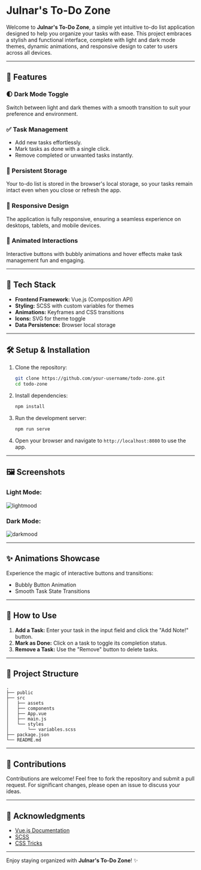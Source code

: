 # Julnar's To-Do Zone

Welcome to **Julnar's To-Do Zone**, a simple yet intuitive to-do list application designed to help you organize your tasks with ease. This project embraces a stylish and functional interface, complete with light and dark mode themes, dynamic animations, and responsive design to cater to users across all devices.

---

## 🌟 Features

### 🌓 Dark Mode Toggle
Switch between light and dark themes with a smooth transition to suit your preference and environment.

### ✅ Task Management
- Add new tasks effortlessly.
- Mark tasks as done with a single click.
- Remove completed or unwanted tasks instantly.

### 🔄 Persistent Storage
Your to-do list is stored in the browser's local storage, so your tasks remain intact even when you close or refresh the app.

### 📱 Responsive Design
The application is fully responsive, ensuring a seamless experience on desktops, tablets, and mobile devices.

### 🎉 Animated Interactions
Interactive buttons with bubbly animations and hover effects make task management fun and engaging.

---

## 🚀 Tech Stack

- **Frontend Framework:** Vue.js (Composition API)
- **Styling:** SCSS with custom variables for themes
- **Animations:** Keyframes and CSS transitions
- **Icons:** SVG for theme toggle
- **Data Persistence:** Browser local storage

---

## 🛠️ Setup & Installation

1. Clone the repository:
   ```bash
   git clone https://github.com/your-username/todo-zone.git
   cd todo-zone
   ```

2. Install dependencies:
   ```bash
   npm install
   ```

3. Run the development server:
   ```bash
   npm run serve
   ```

4. Open your browser and navigate to `http://localhost:8080` to use the app.

---

## 🖼️ Screenshots

### Light Mode:
![lightmood](https://github.com/user-attachments/assets/6e9c1c12-712f-4903-9c32-1adde0e4f1ad)



### Dark Mode:
![darkmood](https://github.com/user-attachments/assets/449131a5-bd9d-4843-915e-975f143a35da)



---

## ✨ Animations Showcase
Experience the magic of interactive buttons and transitions:
- Bubbly Button Animation
- Smooth Task State Transitions

---

## 🎯 How to Use

1. **Add a Task:** Enter your task in the input field and click the "Add Note!" button.
2. **Mark as Done:** Click on a task to toggle its completion status.
3. **Remove a Task:** Use the "Remove" button to delete tasks.

---

## 📂 Project Structure

```
.
├── public
├── src
│   ├── assets
│   ├── components
│   ├── App.vue
│   ├── main.js
│   └── styles
│       └── variables.scss
├── package.json
└── README.md
```

---

## 🙌 Contributions

Contributions are welcome! Feel free to fork the repository and submit a pull request. For significant changes, please open an issue to discuss your ideas.

---

## 📝 Acknowledgments

- [Vue.js Documentation](https://vuejs.org/)
- [SCSS](https://sass-lang.com/)
- [CSS Tricks](https://css-tricks.com/)

---

Enjoy staying organized with **Julnar's To-Do Zone**! ✨

